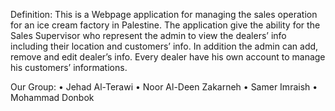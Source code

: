 Definition:
This is a Webpage application for managing the sales operation for an ice cream factory in Palestine.
The application give the ability for the Sales Supervisor who represent the admin to view the dealers’ info including their location and customers’ info.
In addition the admin can add, remove and edit dealer’s info.
Every dealer have his own account to manage his customers’ informations.

Our Group:
•	Jehad Al-Terawi
•	Noor Al-Deen Zakarneh
•	Samer Imraish
•	Mohammad Donbok

